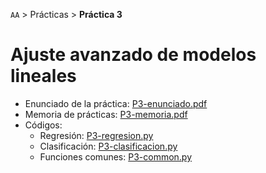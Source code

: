 `AA` > Prácticas > **Práctica 3**

# Ajuste avanzado de modelos lineales

* Enunciado de la práctica: [P3-enunciado.pdf](./P3-enunciado.pdf)
* Memoria de prácticas: [P3-memoria.pdf](./P3-memoria.pdf)
* Códigos:
  * Regresión: [P3-regresion.py](./P3-regresion.py)
  * Clasificación: [P3-clasificacion.py](./P3-clasificacion.py)
  * Funciones comunes: [P3-common.py](./P3-common.py)